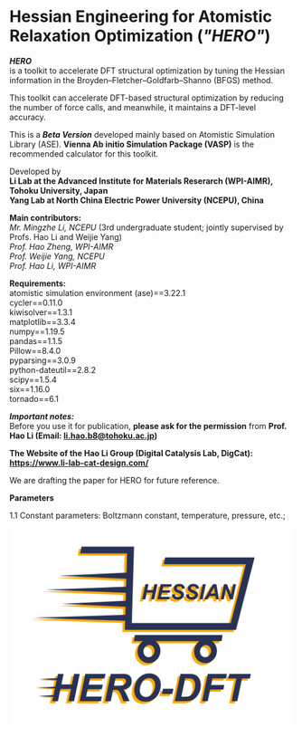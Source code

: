 # Hessian Engineering for Atomistic Relaxation Optimization (***"HERO"***)

***HERO***   
is a toolkit to accelerate DFT structural optimization by tuning the Hessian information in the Broyden–Fletcher–Goldfarb–Shanno (BFGS) method.   

This toolkit can accelerate DFT-based structural optimization by reducing the number of force calls, and meanwhile, it maintains a DFT-level accuracy. 

This is a ***Beta Version*** developed mainly based on Atomistic Simulation Library (ASE). **Vienna Ab initio Simulation Package (VASP)** is the recommended calculator for this toolkit. 

Developed by  
**Li Lab at the Advanced Institute for Materials Reserarch (WPI-AIMR), Tohoku University, Japan**  
**Yang Lab at North China Electric Power University (NCEPU), China**  

**Main contributors:**  
*Mr. Mingzhe Li, NCEPU* (3rd undergraduate student; jointly supervised by Profs. Hao Li and Weijie Yang)    
*Prof. Hao Zheng, WPI-AIMR*  
*Prof. Weijie Yang, NCEPU*  
*Prof. Hao Li, WPI-AIMR*  

**Requirements:**  
atomistic simulation environment (ase)==3.22.1  
cycler==0.11.0  
kiwisolver==1.3.1  
matplotlib==3.3.4  
numpy==1.19.5  
pandas==1.1.5  
Pillow==8.4.0  
pyparsing==3.0.9  
python-dateutil==2.8.2  
scipy==1.5.4  
six==1.16.0  
tornado==6.1  

***Important notes:***  
Before you use it for publication, **please ask for the permission** from **Prof. Hao Li (Email: li.hao.b8@tohoku.ac.jp)**

**The Website of the Hao Li Group (Digital Catalysis Lab, DigCat): 
https://www.li-lab-cat-design.com/**

We are drafting the paper for HERO for future reference.

**Parameters**  

1.1 Constant parameters: Boltzmann constant, temperature, pressure, etc.;


![image](https://github.com/hero-dft/beta/blob/main/HERO_logo.png)
  

